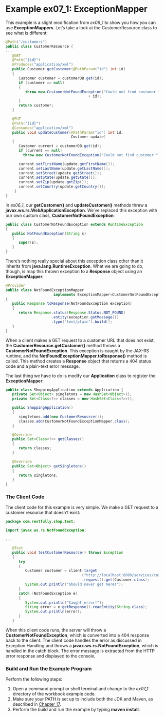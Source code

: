 # Example ex07_1: ExceptionMapper


This example is a slight modification from *ex06_1* to show you how you can use **ExceptionMappers**. Let’s take a look at the CustomerResource class to see what is different:


```Java:src/main/java/com/restfully/shop/services/CustomerResource.java
@Path("/customers")
public class CustomerResource {
...
   @GET
   @Path("{id}")
   @Produces("application/xml")
   public Customer getCustomer(@PathParam("id") int id)
   {
      Customer customer = customerDB.get(id);
      if (customer == null)
      {
         throw new CustomerNotFoundException("Could not find customer "
                                      + id);
      }
      return customer;
   }

   @PUT
   @Path("{id}")
   @Consumes("application/xml")
   public void updateCustomer(@PathParam("id") int id,
                              Customer update)
   {
      Customer current = customerDB.get(id);
      if (current == null)
        throw new CustomerNotFoundException("Could not find customer " + id);

      current.setFirstName(update.getFirstName());
      current.setLastName(update.getLastName());
      current.setStreet(update.getStreet());
      current.setState(update.getState());
      current.setZip(update.getZip());
      current.setCountry(update.getCountry());
    }
}
```


In *ex06_1*, our **getCustomer()** and **updateCustomer()** methods threw a **javax.ws.rs.WebApplicationException**. We’ve replaced this exception with our own custom class, **CustomerNotFoundException**:



```Java:src/main/java/com/restfully/shop/services/CustomerNotFoundException.java
public class CustomerNotFoundException extends RuntimeException
{
   public NotFoundException(String s)
   {
      super(s);
   }
}
```


There’s nothing really special about this exception class other than it inherits from **java.lang.RuntimeException**. What we are going to do, though, is map this thrown exception to a **Response** object using an **ExceptionMapper**:


```Java:src/main/java/com/restfully/shop/services/CustomerNotFoundExceptionMapper.java
@Provider
public class NotFoundExceptionMapper
                      implements ExceptionMapper<CustomerNotFoundException>
{
   public Response toResponse(NotFoundException exception)
   {
      return Response.status(Response.Status.NOT_FOUND)
                     .entity(exception.getMessage())
                     .type("text/plain").build();
   }
}
```

When a client makes a GET request to a customer URL that does not exist, the **CustomerResource.getCustomer()** method throws a **CustomerNotFoundException**. This exception is caught by the JAX-RS runtime, and the **NotFoundExceptionMapper.toResponse()** method is called. This method creates a **Response** object that returns a 404 status code and a plain-text error message.



The last thing we have to do is modify our **Application** class to register the **ExceptionMapper**:


```Java:src/main/java/com/restfully/shop/services/ShoppingApplication.java
public class ShoppingApplication extends Application {
   private Set<Object> singletons = new HashSet<Object>();
   private Set<Class<?>> classes = new HashSet<Class<?>>();

   public ShoppingApplication()
   {
      singletons.add(new CustomerResource());
      classes.add(CustomerNotFoundExceptionMapper.class);
   }

   @Override
   public Set<Class<?>> getClasses()
   {
      return classes;
   }

   @Override
   public Set<Object> getSingletons()
   {
      return singletons;
   }
}
```


### The Client Code


The client code for this example is very simple. We make a GET request to a customer resource that doesn’t exist:


```Java:src/test/java/com/restfully/shop/test/CustomerResourceTest.java
package com.restfully.shop.test;

import javax.ws.rs.NotFoundException;

...

   @Test
   public void testCustomerResource() throws Exception
   {
      try
      {
         Customer customer = client.target
                                   ("http://localhost:8080/services/customers/1")
                                   .request().get(Customer.class);
         System.out.println("Should never get here!");
      }
      catch (NotFoundException e)
      {
         System.out.println("Caught error!");
         String error = e.getResponse().readEntity(String.class);
         System.out.println(error);
      }
   }
```


When this client code runs, the server will throw a **CustomerNotFoundException**, which is converted into a 404 response back to the client. The client code handles the error as discussed in Exception Handling and throws a **javax.ws.rs.NotFoundException**, which is handled in the catch block. The error message is extracted from the HTTP error response and displayed to the console.



### Build and Run the Example Program


Perform the following steps:

1. Open a command prompt or shell terminal and change to the *ex07_1* directory of the workbook example code. 
2. Make sure your PATH is set up to include both the JDK and Maven, as described in [Chapter 17](../chapter17/workbook_introduction.md). 
3. Perform the build and run the example by typing **maven install**.